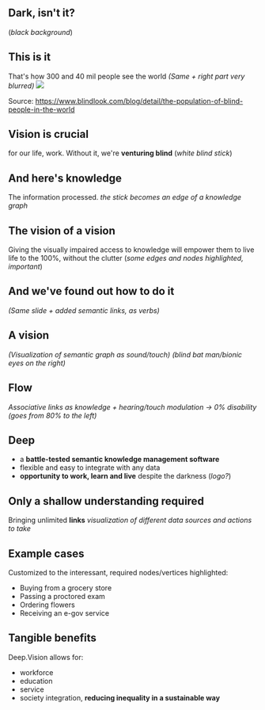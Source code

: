 ## Dark, isn't it?
(*black background*)

## This is it
That's how 300 and 40 mil people see the world
*(Same + right part very blurred)*
![](https://i.imgur.com/DamNE46.png)



Source: https://www.blindlook.com/blog/detail/the-population-of-blind-people-in-the-world

## Vision is crucial 
for our life, work. Without it, we're **venturing blind**
(*white blind stick*)

## And here's knowledge
The information processed.
*the stick becomes an edge of a knowledge graph*

## The vision of a vision
Giving the visually impaired access to knowledge will empower them to live life to the 100%, without the clutter
(*some edges and nodes highlighted, important*)

## And we've found out how to do it
*(Same slide + added semantic links, as verbs)*

## A vision
*(Visualization of semantic graph as sound/touch)*
*(blind bat man/bionic eyes on the right)*

## Flow
*Associative links as knowledge + hearing/touch modulation -> 0% disability (goes from 80% to the left)*

## Deep
- a **battle-tested semantic knowledge management software**
- flexible and easy to integrate with any data
- **opportunity to work, learn and live** despite the darkness
(*logo?*)
## Only a shallow understanding required
Bringing unlimited **links**
*visualization of different data sources and actions to take*

## Example cases
Customized to the interessant, required nodes/vertices highlighted:
- Buying from a grocery store
- Passing a proctored exam
- Ordering flowers
- Receiving an e-gov service

## **Tangible** benefits
Deep.Vision allows for:
- workforce
- education
- service
- society
integration, **reducing inequality in a sustainable way**